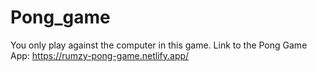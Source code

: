 # Pong_game
You only play against the computer in this game.
Link to the Pong Game App: https://rumzy-pong-game.netlify.app/
